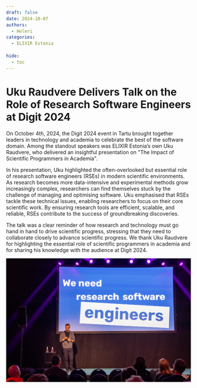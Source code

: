 ```yaml
---
draft: false
date: 2024-10-07
authors:
  - Heleri
categories:
  - ELIXIR Estonia

hide:
  - toc
---
```


# Uku Raudvere Delivers Talk on the Role of Research Software Engineers at Digit 2024

On October 4th, 2024, the Digit 2024 event in Tartu brought together leaders in technology and academia to celebrate the best of the software domain. Among the standout speakers was ELIXIR Estonia’s own Uku Raudvere, who delivered an insightful presentation on "The Impact of Scientific Programmers in Academia".

<!-- more -->

In his presentation, Uku highlighted the often-overlooked but essential role of research software engineers (RSEs) in modern scientific environments. As research becomes more data-intensive and experimental methods grow increasingly complex, researchers can find themselves stuck by the challenge of managing and optimising software. Uku emphasised that RSEs tackle these technical issues, enabling researchers to focus on their core scientific work. By ensuring research tools are efficient, scalable, and reliable, RSEs contribute to the success of groundbreaking discoveries.

The talk was a clear reminder of how research and technology must go hand in hand to drive scientific progress, stressing that they need to collaborate closely to advance scientific progress. We thank Uku Raudvere for highlighting the essential role of scientific programmers in academia and for sharing his knowledge with the audience at Digit 2024.

![Digit2024](https://github.com/ELIXIREstonia/elixirestonia.github.io/blob/c88d0383dfe58116592049669f84f097983b6668/content/assets/images/events/Digit2024.jpg)

